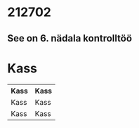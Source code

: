 # 212702
## See on 6. nädala kontrolltöö
<!DOCTYPE html>
<html>
<head>

</head>
<body>

<h1>Kass</h1>

<table>
  <tr>
    <th>Kass</th>
    <th>Kass</th>
  </tr>
  <tr>
    <td>Kass</td>
    <td>Kass</td>
  </tr>
  <tr>
    <td>Kass</td>
    <td>Kass</td>
  </tr>
</table>

</body>
</html>

